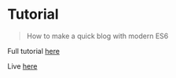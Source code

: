 # Tutorial

> How to make a quick blog with modern ES6

Full tutorial [here](https://dev.to/tonis2/making-quick-blog-with-modern-es6-45hn)

Live [here](https://tonis2.github.io/Custom-elements-blog/)
